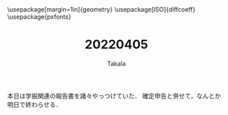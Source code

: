 ﻿---
title: 20220405
yesterday: 20220404
tomorrow: 20220406
days: 830
author: Takala
header-includes:
  - \usepackage[margin=1in]{geometry}
  - \usepackage[ISO]{diffcoeff}
  - \usepackage{pxfonts}
---


本日は学振関連の報告書を諸々やっつけていた．
確定申告と併せて，なんとか明日で終わらせる．

